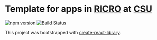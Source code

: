 # Template for apps in [RICRO](https://vpr.colostate.edu/ricro/) at [CSU](https://www.colostate.edu/)

[![npm version](https://badge.fury.io/js/ricro-app-template.svg)](https://badge.fury.io/js/ricro-app-template) [![Build Status](https://travis-ci.org/dlennox24/ricro-app-template.svg?branch=master)](https://travis-ci.org/dlennox24/ricro-app-template)

This project was bootstrapped with [create-react-library](https://github.com/udiliaInc/create-react-library).
